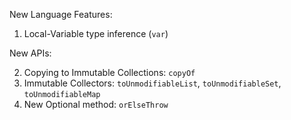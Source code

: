 New Language Features:

1. Local-Variable type inference (`var`)

New APIs:

2. Copying to Immutable Collections: `copyOf` 
3. Immutable Collectors: `toUnmodifiableList`, `toUnmodifiableSet`, `toUnmodifiableMap`
4. New Optional method: `orElseThrow`
